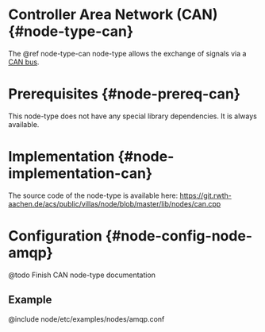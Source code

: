 # Controller Area Network (CAN) {#node-type-can}

The @ref node-type-can node-type allows the exchange of signals via a [CAN bus](https://www.can-cia.org/can-knowledge/).

# Prerequisites {#node-prereq-can}

This node-type does not have any special library dependencies. It is always available.

# Implementation {#node-implementation-can}

The source code of the node-type is available here:
https://git.rwth-aachen.de/acs/public/villas/node/blob/master/lib/nodes/can.cpp

# Configuration {#node-config-node-amqp}

@todo Finish CAN node-type documentation

## Example

@include node/etc/examples/nodes/amqp.conf
